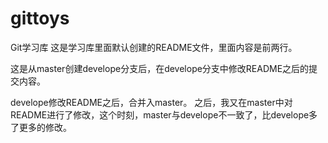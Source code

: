 # gittoys
Git学习库
这是学习库里面默认创建的README文件，里面内容是前两行。

这是从master创建develope分支后，在develope分支中修改README之后的提交内容。

develope修改README之后，合并入master。
之后，我又在master中对README进行了修改，这个时刻，master与develope不一致了，比develope多了更多的修改。
